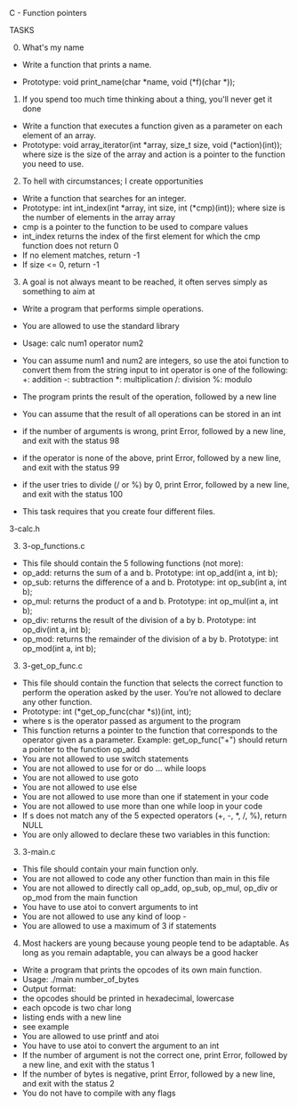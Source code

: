 C - Function pointers

TASKS

0. What's my name

 * Write a function that prints a name.

 * Prototype: void print_name(char *name, void (*f)(char *));

1. If you spend too much time thinking about a thing, you'll never get it done

 * Write a function that executes a function given as a parameter on each element of an array.
 * Prototype: void array_iterator(int *array, size_t size, void (*action)(int));
 where size is the size of the array and action is a pointer to the function you need to use.

2. To hell with circumstances; I create opportunities

 * Write a function that searches for an integer.
 * Prototype: int int_index(int *array, int size, int (*cmp)(int));
 where size is the number of elements in the array array
 * cmp is a pointer to the function to be used to compare values
 * int_index returns the index of the first element for which the cmp function does not return 0
 * If no element matches, return -1
 * If size <= 0, return -1

 3. A goal is not always meant to be reached, it often serves simply as something to aim at

 - Write a program that performs simple operations.
 - You are allowed to use the standard library
 - Usage: calc num1 operator num2
 - You can assume num1 and num2 are integers, so use the atoi function to convert them from the string input to int
 operator is one of the following:
+: addition
-: subtraction
*: multiplication
/: division
%: modulo

 - The program prints the result of the operation, followed by a new line
 - You can assume that the result of all operations can be stored in an int
 - if the number of arguments is wrong, print Error, followed by a new line, and exit with the status 98
 - if the operator is none of the above, print Error, followed by a new line, and exit with the status 99
 - if the user tries to divide (/ or %) by 0, print Error, followed by a new line, and exit with the status 100
 - This task requires that you create four different files.

 3-calc.h

 3. 3-op_functions.c

 - This file should contain the 5 following functions (not more):
 - op_add: returns the sum of a and b. Prototype: int op_add(int a, int b);
 - op_sub: returns the difference of a and b. Prototype: int op_sub(int a, int b);
 - op_mul: returns the product of a and b. Prototype: int op_mul(int a, int b);
 - op_div: returns the result of the division of a by b. Prototype: int op_div(int a, int b);
 - op_mod: returns the remainder of the division of a by b. Prototype: int op_mod(int a, int b);

 3. 3-get_op_func.c

 - This file should contain the function that selects the correct function to perform the operation asked by the user. You’re not allowed to declare any other function.
 - Prototype: int (*get_op_func(char *s))(int, int);
 - where s is the operator passed as argument to the program
 - This function returns a pointer to the function that corresponds to the operator given as a parameter. Example: get_op_func("+") should return a pointer to the function op_add
 - You are not allowed to use switch statements
 - You are not allowed to use for or do ... while loops
 - You are not allowed to use goto
 - You are not allowed to use else
 - You are not allowed to use more than one if statement in your code
 - You are not allowed to use more than one while loop in your code
 - If s does not match any of the 5 expected operators (+, -, *, /, %), return NULL
 - You are only allowed to declare these two variables in this function:

 3. 3-main.c

 - This file should contain your main function only.
 - You are not allowed to code any other function than main in this file
 - You are not allowed to directly call op_add, op_sub, op_mul, op_div or op_mod from the main function
 - You have to use atoi to convert arguments to int
 - You are not allowed to use any kind of loop -
 - You are allowed to use a maximum of 3 if statements

 4. Most hackers are young because young people tend to be adaptable. As long as you remain adaptable, you can always be a good hacker

 - Write a program that prints the opcodes of its own main function.
 - Usage: ./main number_of_bytes
 - Output format:
 - the opcodes should be printed in hexadecimal, lowercase
 - each opcode is two char long
 - listing ends with a new line
 - see example
 - You are allowed to use printf and atoi
 - You have to use atoi to convert the argument to an int
 - If the number of argument is not the correct one, print Error, followed by a new line, and exit with the status 1
 - If the number of bytes is negative, print Error, followed by a new line, and exit with the status 2
 - You do not have to compile with any flags

